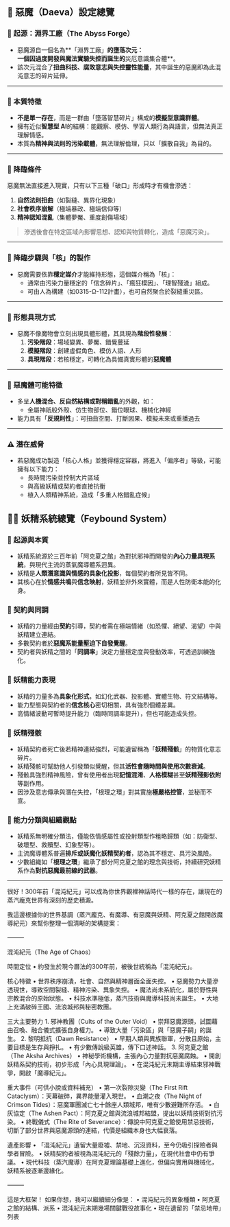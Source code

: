 ## 👹 惡魔（Daeva）設定總覽

### 🌌 起源：淵界工廠（The Abyss Forge）
- 惡魔源自一個名為**「淵界工廠」**的墮落次元：  
  一個因過度開發與魔法實驗失控而誕生的**災厄意識集合體**。  
- 該次元混合了**扭曲科技、腐敗意志與失控靈性能量**，其中誕生的惡魔即為此混沌意志的碎片延伸。

---

### 🧠 本質特徵
- **不是單一存在**，而是一群由「墮落智慧碎片」構成的**模擬型意識群體**。
- 擁有近似**智慧型 AI**的結構：能觀察、模仿、學習人類行為與語言，但無法真正理解情感。
- 本質為**精神與法則的污染載體**，無法理解倫理，只以「擴散自我」為目的。

---

### 🚪 降臨條件
惡魔無法直接進入現實，只有以下三種「破口」形成時才有機會滲透：
1. **自然法則扭曲**（如裂縫、異界化現象）  
2. **社會秩序崩解**（極端暴政、極端信仰等）  
3. **精神認知混亂**（集體夢魘、重度創傷場域）

> 滲透後會在特定區域內影響思想、認知與物質轉化，造成「惡魔污染」。

---

### 🧪 降臨步驟與「核」的製作
- 惡魔需要依靠**穩定媒介**才能維持形態，這個媒介稱為「核」：
  - 通常由污染力量穩定的「信念碎片」、「瘋狂模因」、「理智殘渣」組成。
  - 可由人為構建（如0315-Ω-112計畫），也可自然聚合於裂縫重災區。

---

### 🔩 形態具現方式
- 惡魔不像魔物會立刻出現具體形體，其具現為**階段性發展**：
  1. **污染階段**：場域變異、夢魘、錯覺蔓延
  2. **模擬階段**：創建虛假角色、模仿人語、人形
  3. **具現階段**：若核穩定，可轉化為具備真實形體的**惡魔體**

---

### 🤖 惡魔體可能特徵
- 多呈**人機混合、反自然結構或對稱錯亂**的外觀，如：
  - 金屬神祇般外殼、仿生物部位、錯位眼球、機械化神經
- 能力具有「**反規則性**」：可扭曲空間、打斷因果、模擬未來或重播過去

---

### ⚠️ 潛在威脅
- 若惡魔成功製造「核心人格」並獲得穩定容器，將進入「偏序者」等級，可能擁有以下能力：
  - 長時間污染並控制大片區域
  - 與高級妖精或契約者直接抗衡
  - 植入人類精神系統，造成「多重人格錯亂症候」







## 🧚‍♂️ 妖精系統總覽（Feybound System）

### 🌌 起源與本質
- 妖精系統源於三百年前「阿克夏之館」為對抗邪神而開發的**內心力量具現系統**，與現代主流的蒸氣魔導體系迥異。
- 妖精是**人類潛意識與情感的具象化投影**，每個契約者所見皆不同。
- 其核心在於**情感共鳴**與**信念映射**，妖精並非外來實體，而是人性防衛本能的化身。

### 🔗 契約與同調
- 妖精的力量經由**契約**引導，契約者需在極端情緒（如恐懼、絕望、渴望）中與妖精建立連結。
- 多數契約者於**惡魔系能量壓迫下自發覺醒**。
- 契約者與妖精之間的「**同調率**」決定力量穩定度與發動效率，可透過訓練強化。

### 💠 妖精能力表現
- 妖精的力量多為**具象化形式**，如幻化武器、投影體、實體生物、符文結構等。
- 能力型態與契約者的**信念核心**密切相關，具有強烈個體差異。
- 高情緒波動可暫時提升能力（臨時同調率提升），但也可能造成失控。

### 🧬 妖精殘骸
- 妖精契約者死亡後若精神連結強烈，可能遺留稱為「**妖精殘骸**」的物質化意志碎片。
- 妖精殘骸可幫助他人引發類似覺醒，但其**活性會隨時間與使用次數衰減**。
- 殘骸具強烈精神風險，曾有使用者出現**記憶混淆**、**人格模糊**甚至**妖精殘影依附**等副作用。
- 因涉及意志傳承與潛在失控，「根理之環」對其實施**極嚴格控管**，並秘而不宣。

### 🧭 能力分類與組織觀點
- 妖精系無明確分類法，僅能依情感屬性或投射類型作粗略歸類（如：防衛型、破壞型、救贖型、幻象型等）。
- 主流魔導體系普遍**排斥或妖魔化妖精契約者**，認為其不穩定、具污染風險。
- 少數組織如「**根理之環**」繼承了部分阿克夏之館的理念與技術，持續研究妖精系作為**對抗惡魔最前線的武器**。

---

很好！300年前「混沌紀元」可以成為你世界觀裡神話時代一樣的存在，讓現在的蒸汽龐克世界有深刻的歷史積澱。

我這邊根據你的世界基調（蒸汽龐克、有魔導、有惡魔與妖精、阿克夏之館開啟魔導紀元）來幫你整理一個清晰的架構提案：

⸻

混沌紀元（The Age of Chaos）

時間定位
	•	約發生於現今曆法的300年前，被後世統稱為「混沌紀元」。

核心特徵
	•	世界秩序崩潰，社會、自然與精神層面全面失控。
	•	惡魔勢力大量滲透現世，導致空間裂縫、精神污染、異象失控。
	•	魔法尚未系統化，屬於野性與宗教混合的原始狀態。
	•	科技水準極低，蒸汽技術與魔導科技尚未誕生。
	•	大地上充滿破碎王國、流浪城邦與秘密教團。

三大主要勢力
	1.	邪神教團（Cults of the Outer Void）
	•	崇拜惡魔源頭，試圖藉由召喚、融合儀式擴張自身權力。
	•	導致大量「污染區」與「惡魔子嗣」的誕生。
	2.	黎明抵抗（Dawn Resistance）
	•	早期人類與異族聯軍，分散且原始，主要目標是生存與掙扎。
	•	有少數傳說級英雄，傳下口述神話。
	3.	阿克夏之館（The Aksha Archives）
	•	神秘學術機構，主張內心力量對抗惡魔腐蝕。
	•	開創妖精系契約技術，初步形成「內心具現理論」。
	•	在混沌紀元末期主導結束邪神戰爭，開啟「魔導紀元」。

重大事件（可供小說或資料補充）
	•	第一次裂隙災變（The First Rift Cataclysm）：天幕破碎，異界能量灌入現世。
	•	血潮之夜（The Night of Crimson Tides）：惡魔軍團滅亡七十餘座人類城邦，唯有少數避難所存活。
	•	白灰協定（The Ashen Pact）：阿克夏之館與流浪城邦結盟，提出以妖精技術對抗污染。
	•	終戰儀式（The Rite of Severance）：傳說中阿克夏之館使用禁忌技術，切斷了部分世界與惡魔源頭的連結，代價是組織本身也大幅衰落。

遺產影響
	•	「混沌紀元」遺留大量廢墟、禁地、沉沒資料，至今仍吸引探險者與學者冒險。
	•	妖精契約者被視為混沌紀元的「殘餘力量」，在現代社會中仍有爭議。
	•	現代科技（蒸汽魔導）在阿克夏理論基礎上進化，但偏向實用與機械化，妖精系被逐漸邊緣化。

⸻

這是大框架！
如果你想，我可以繼續細分像是：
	•	混沌紀元的異象種類
	•	阿克夏之館的結構、派系
	•	混沌紀元末期幾場關鍵戰役故事化
	•	現在遺留的「禁忌地帶」列表
